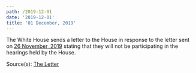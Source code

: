 ```yaml
---
path: /2019-12-01
date: '2019-12-01'
title: '01 December, 2019'
---
```

The White House sends a letter to the House in response to the letter sent on [26 November, 2019](#2019-11-26) stating that they will not be participating in the hearings held by the House.

<span class="sources">

Source(s): [The Letter](https://assets.documentcloud.org/documents/6563149/PAC-Letter-12-1-2019.pdf)

</span>
